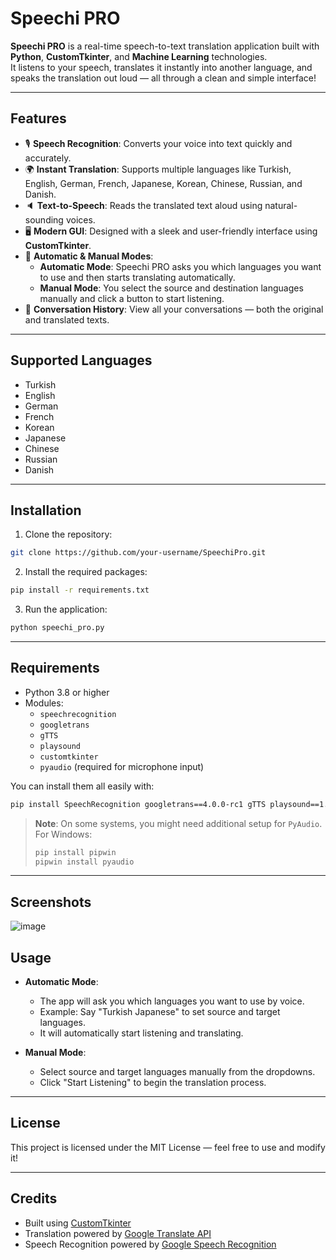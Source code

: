 # Speechi PRO

**Speechi PRO** is a real-time speech-to-text translation application built with **Python**, **CustomTkinter**, and **Machine Learning** technologies.  
It listens to your speech, translates it instantly into another language, and speaks the translation out loud — all through a clean and simple interface!

---

## Features

- 🎙️ **Speech Recognition**: Converts your voice into text quickly and accurately.
- 🌍 **Instant Translation**: Supports multiple languages like Turkish, English, German, French, Japanese, Korean, Chinese, Russian, and Danish.
- 🔈 **Text-to-Speech**: Reads the translated text aloud using natural-sounding voices.
- 🖥️ **Modern GUI**: Designed with a sleek and user-friendly interface using **CustomTkinter**.
- 🔄 **Automatic & Manual Modes**:
  - **Automatic Mode**: Speechi PRO asks you which languages you want to use and then starts translating automatically.
  - **Manual Mode**: You select the source and destination languages manually and click a button to start listening.
- 📝 **Conversation History**: View all your conversations — both the original and translated texts.

---

## Supported Languages

- Turkish
- English
- German
- French
- Korean
- Japanese
- Chinese
- Russian
- Danish

---

## Installation

1. Clone the repository:

```bash
git clone https://github.com/your-username/SpeechiPro.git
```

2. Install the required packages:

```bash
pip install -r requirements.txt
```

3. Run the application:

```bash
python speechi_pro.py
```

---

## Requirements

- Python 3.8 or higher
- Modules:
  - `speechrecognition`
  - `googletrans`
  - `gTTS`
  - `playsound`
  - `customtkinter`
  - `pyaudio` (required for microphone input)

You can install them all easily with:

```bash
pip install SpeechRecognition googletrans==4.0.0-rc1 gTTS playsound==1.2.2 customtkinter pyaudio
```

> **Note**: On some systems, you might need additional setup for `PyAudio`.  
> For Windows:  
> ```bash
> pip install pipwin
> pipwin install pyaudio
> ```

---

## Screenshots
![image](https://github.com/user-attachments/assets/3452d7d7-762e-45e1-9c98-d65a791b0583)


## Usage

- **Automatic Mode**:  
  - The app will ask you which languages you want to use by voice.  
  - Example: Say "Turkish Japanese" to set source and target languages.
  - It will automatically start listening and translating.

- **Manual Mode**:  
  - Select source and target languages manually from the dropdowns.
  - Click "Start Listening" to begin the translation process.

---

## License

This project is licensed under the MIT License — feel free to use and modify it!

---

## Credits

- Built using [CustomTkinter](https://github.com/TomSchimansky/CustomTkinter)
- Translation powered by [Google Translate API](https://pypi.org/project/googletrans/)
- Speech Recognition powered by [Google Speech Recognition](https://pypi.org/project/SpeechRecognition/)


